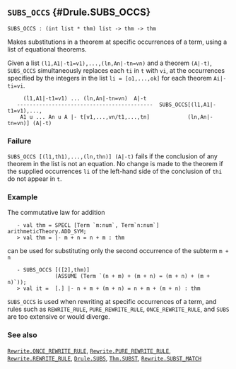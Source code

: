 ## `SUBS_OCCS` {#Drule.SUBS_OCCS}


```
SUBS_OCCS : (int list * thm) list -> thm -> thm
```



Makes substitutions in a theorem at specific occurrences of a term, using a
list of equational theorems.


Given a list `(l1,A1|-t1=v1),...,(ln,An|-tn=vn)` and a theorem
`(A|-t)`, `SUBS_OCCS` simultaneously replaces each `ti` in `t` with `vi`,
at the occurrences specified by the integers
in the list `li = [o1,...,ok]` for each theorem `Ai|-ti=vi`.
    
         (l1,A1|-t1=v1) ... (ln,An|-tn=vn)  A|-t
       -------------------------------------------  SUBS_OCCS[(l1,A1|-t1=v1),...,
        A1 u ... An u A |- t[v1,...,vn/t1,...,tn]            (ln,An|-tn=vn)] (A|-t)
    



### Failure

`SUBS_OCCS [(l1,th1),...,(ln,thn)] (A|-t)` fails if
the conclusion of any theorem in the list is not an equation.
No change is made to the theorem if the supplied occurrences `li` of the
left-hand side of the conclusion of `thi` do not appear in `t`.

### Example

The commutative law for addition
    
       - val thm = SPECL [Term `m:num`, Term`n:num`] arithmeticTheory.ADD_SYM;
       > val thm = |- m + n = n + m : thm
    
can be used for substituting only the second occurrence of
the subterm `m + n`
    
       - SUBS_OCCS [([2],thm)]
                   (ASSUME (Term `(n + m) + (m + n) = (m + n) + (m + n)`));
       > val it =  [.] |- n + m + (m + n) = n + m + (m + n) : thm
    




`SUBS_OCCS` is used when rewriting at specific occurrences of a term, and rules
such as `REWRITE_RULE`, `PURE_REWRITE_RULE`, `ONCE_REWRITE_RULE`, and `SUBS`
are too extensive or would diverge.

### See also

[`Rewrite.ONCE_REWRITE_RULE`](#Rewrite.ONCE_REWRITE_RULE), [`Rewrite.PURE_REWRITE_RULE`](#Rewrite.PURE_REWRITE_RULE), [`Rewrite.REWRITE_RULE`](#Rewrite.REWRITE_RULE), [`Drule.SUBS`](#Drule.SUBS), [`Thm.SUBST`](#Thm.SUBST), [`Rewrite.SUBST_MATCH`](#Rewrite.SUBST_MATCH)

